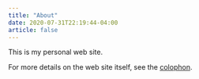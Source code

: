 ```yaml
---
title: "About"
date: 2020-07-31T22:19:44-04:00
article: false
---
```


This is my personal web site.

For more details on the web site itself, see the [colophon](../colophon/).
